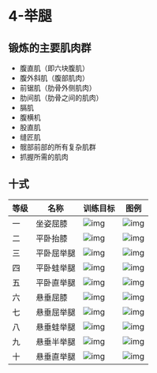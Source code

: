 # 4-举腿

## 锻炼的主要肌肉群
- 腹直肌（即六块腹肌）
- 腹外斜肌（腹部肌肉）
- 前锯肌（肋骨外侧肌肉）
- 肋间肌（肋骨之间的肌肉）
- 膈肌
- 腹横机
- 股直肌
- 缝匠肌
- 髋部前部的所有复杂肌群
- 抓握所需的肌肉

## 十式
|等级|名称|训练目标|图例|
|---|---|---|---|
|一|坐姿屈膝|![img](./img/4-1-0.png)|![img](./img/4-1-1.png)|
|二|平卧抬膝|![img](./img/4-2-0.png)|![img](./img/4-2-1.png)|
|三|平卧屈举腿|![img](./img/4-3-0.png)|![img](./img/4-3-1.png)|
|四|平卧蛙举腿|![img](./img/4-4-0.png)|![img](./img/4-4-1.png)|
|五|平卧直举腿|![img](./img/4-5-0.png)|![img](./img/4-5-1.png)|
|六|悬垂屈膝|![img](./img/4-6-0.png)|![img](./img/4-6-1.png)|
|七|悬垂屈举腿|![img](./img/4-7-0.png)|![img](./img/4-7-1.png)|
|八|悬垂蛙举腿|![img](./img/4-8-0.png)|![img](./img/4-8-1.png)|
|九|悬垂半举腿|![img](./img/4-9-0.png)|![img](./img/4-9-1.png)|
|十|悬垂直举腿|![img](./img/4-10-0.png)|![img](./img/4-10-1.png)|
